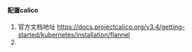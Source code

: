 #### 配置calico
1. 官方文档地址 https://docs.projectcalico.org/v3.4/getting-started/kubernetes/installation/flannel
2. 